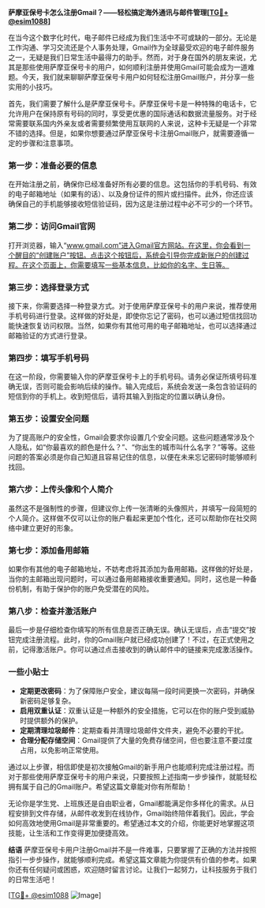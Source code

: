 **萨摩亚保号卡怎么注册Gmail？——轻松搞定海外通讯与邮件管理[[TG💪+ @esim1088](https://t.me/s/esim1088)]**

在当今这个数字化时代，电子邮件已经成为我们生活中不可或缺的一部分。无论是工作沟通、学习交流还是个人事务处理，Gmail作为全球最受欢迎的电子邮件服务之一，无疑是我们日常生活中最得力的助手。然而，对于身在国外的朋友来说，尤其是那些使用萨摩亚保号卡的用户，如何顺利注册并使用Gmail可能会成为一道难题。今天，我们就来聊聊萨摩亚保号卡用户如何轻松注册Gmail账户，并分享一些实用的小技巧。

首先，我们需要了解什么是萨摩亚保号卡。萨摩亚保号卡是一种特殊的电话卡，它允许用户在保持原有号码的同时，享受更优惠的国际通话和数据流量服务。对于经常需要联系国内外亲友或者需要频繁使用互联网的人来说，这种卡无疑是一个非常不错的选择。但是，如果你想要通过萨摩亚保号卡注册Gmail账户，就需要遵循一定的步骤和注意事项。

### **第一步：准备必要的信息**
在开始注册之前，确保你已经准备好所有必要的信息。这包括你的手机号码、有效的电子邮箱地址（如果有的话）、以及身份证件的照片或扫描件。此外，你还应该确保自己的手机能够接收短信验证码，因为这是注册过程中必不可少的一个环节。

### **第二步：访问Gmail官网**
打开浏览器，输入“www.gmail.com”进入Gmail官方网站。在这里，你会看到一个醒目的“创建账户”按钮。点击这个按钮后，系统会引导你完成新账户的创建过程。在这个页面上，你需要填写一些基本信息，比如你的名字、生日等。

### **第三步：选择登录方式**
接下来，你需要选择一种登录方式。对于使用萨摩亚保号卡的用户来说，推荐使用手机号码进行登录。这样做的好处是，即使你忘记了密码，也可以通过短信找回功能快速恢复访问权限。当然，如果你有其他可用的电子邮箱地址，也可以选择通过邮箱验证的方式进行登录。

### **第四步：填写手机号码**
在这一阶段，你需要输入你的萨摩亚保号卡上的手机号码。请务必保证所填号码准确无误，否则可能会影响后续的操作。输入完成后，系统会发送一条包含验证码的短信到你的手机上。收到短信后，请将其输入到指定的位置以确认身份。

### **第五步：设置安全问题**
为了提高账户的安全性，Gmail会要求你设置几个安全问题。这些问题通常涉及个人隐私，如“你最喜欢的颜色是什么？”、“你出生的城市叫什么名字？”等等。这些问题的答案必须是你自己知道且容易记住的信息，以便在未来忘记密码时能够顺利找回。

### **第六步：上传头像和个人简介**
虽然这不是强制性的步骤，但建议你上传一张清晰的头像照片，并填写一段简短的个人简介。这样做不仅可以让你的账户看起来更加个性化，还可以帮助你在社交网络中建立更好的形象。

### **第七步：添加备用邮箱**
如果你有其他的电子邮箱地址，不妨考虑将其添加为备用邮箱。这样做的好处是，当你的主邮箱出现问题时，可以通过备用邮箱接收重要通知。同时，这也是一种备份机制，有助于保护你的账户免受潜在的风险。

### **第八步：检查并激活账户**
最后一步是仔细检查你填写的所有信息是否正确无误。确认无误后，点击“提交”按钮完成注册流程。此时，你的Gmail账户就已经成功创建了！不过，在正式使用之前，记得激活账户。你可以通过点击接收到的确认邮件中的链接来完成激活操作。

### **一些小贴士**
- **定期更改密码**：为了保障账户安全，建议每隔一段时间更换一次密码，并确保新密码足够复杂。
- **启用双重认证**：双重认证是一种额外的安全措施，它可以在你的账户受到威胁时提供额外的保护。
- **定期清理垃圾邮件**：定期查看并清理垃圾邮件文件夹，避免不必要的干扰。
- **合理分配存储空间**：Gmail提供了大量的免费存储空间，但也要注意不要过度占用，以免影响正常使用。

通过以上步骤，相信即使是初次接触Gmail的新手用户也能顺利完成注册过程。而对于那些使用萨摩亚保号卡的用户来说，只要按照上述指南一步步操作，就能轻松拥有属于自己的Gmail账户。希望这篇文章能对你有所帮助！

无论你是学生党、上班族还是自由职业者，Gmail都能满足你多样化的需求。从日程安排到文件存储，从邮件收发到在线协作，Gmail始终陪伴着我们。因此，学会如何高效地使用Gmail是非常重要的。希望通过本文的介绍，你能更好地掌握这项技能，让生活和工作变得更加便捷高效。

**结语**
萨摩亚保号卡用户注册Gmail并不是一件难事，只要掌握了正确的方法并按照指引一步步操作，就能够顺利完成。希望这篇文章能为你提供有价值的参考。如果你还有任何疑问或困惑，欢迎随时留言讨论。让我们一起努力，让科技服务于我们的日常生活吧！

[[TG💪+ @esim1088](https://t.me/s/esim1088) ![Image](https://i.postimg.cc/4NQfJmqS/Snipaste-2025-05-13-00-14-12.png)]